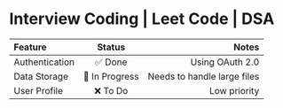 # Interview Coding | Leet Code | DSA
| Feature | Status | Notes |
| :--- | :---: | ---: |
| Authentication | ✅ Done | Using OAuth 2.0 |
| Data Storage | 🚧 In Progress | Needs to handle large files |
| User Profile | ❌ To Do | Low priority |